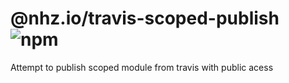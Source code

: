 # @nhz.io/travis-scoped-publish ![npm](https://img.shields.io/npm/v/@nhz-io/travis-scoped-publish.svg?style=flat")

Attempt to publish scoped module from travis with public acess
